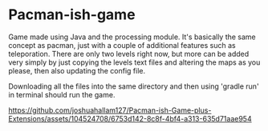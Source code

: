 # Pacman-ish-game
Game made using Java and the processing module. It's basically the same concept as pacman, just with a couple of additional features such as teleporation.
There are only two levels right now, but more can be added very simply by just copying the levels text files and altering the maps as you please, then also
updating the config file.

Downloading all the files into the same directory and then using 'gradle run' in terminal should run the game.


https://github.com/joshuahallam127/Pacman-ish-Game-plus-Extensions/assets/104524708/6753d142-8c8f-4bf4-a313-635d71aae954
